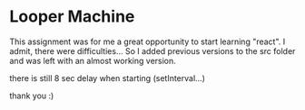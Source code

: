 # Looper Machine

This assignment was for me a great opportunity to start learning "react".
I admit, there were difficulties...
So I added previous versions to the src folder and was left with an almost working version.

there is still 8 sec delay when starting (setInterval...)

thank you :)
